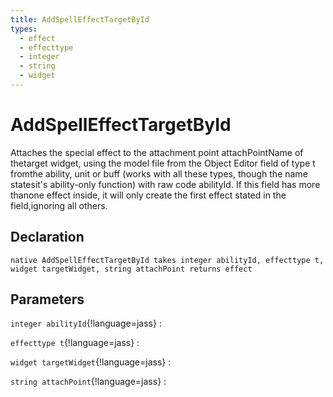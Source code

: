 ```yaml
---
title: AddSpellEffectTargetById
types:
  - effect
  - effecttype
  - integer
  - string
  - widget
---
```


# AddSpellEffectTargetById
Attaches the special effect to the attachment point attachPointName of thetarget widget, using the model file from the Object Editor field of type t fromthe ability, unit or buff (works with all these types, though the name statesit's ability-only function) with raw code abilityId. If this field has more thanone effect inside, it will only create the first effect stated in the field,ignoring all others.

## Declaration

```jass
native AddSpellEffectTargetById takes integer abilityId, effecttype t, widget targetWidget, string attachPoint returns effect
```

## Parameters
`integer abilityId`{!language=jass}
: 

`effecttype t`{!language=jass}
: 

`widget targetWidget`{!language=jass}
: 

`string attachPoint`{!language=jass}
: 
